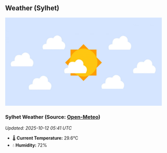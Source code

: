 ## Weather (Sylhet)
![](/weather.webp)
<!-- WEATHER-START -->
### Sylhet Weather (Source: [Open-Meteo](https://open-meteo.com))
_Updated: 2025-10-12 05:41 UTC_
* 🌡️ **Current Temperature:** 29.6°C
* 💧 **Humidity:** 72%
<!-- WEATHER-END -->
































































































































































